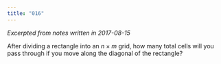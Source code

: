 ```yaml
---
title: "016"
---
```


*Excerpted from notes written in 2017-08-15*

After dividing a rectangle into an $n \times m$ grid, how many total cells will you pass through if you move along the diagonal of the rectangle?